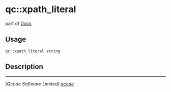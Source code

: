 qc::xpath_literal
=================

part of [Docs](../index.md)

Usage
-----
`qc::xpath_literal string`

Description
-----------


----------------------------------
*[Qcode Software Limited] [qcode]*

[qcode]: http://www.qcode.co.uk "Qcode Software"